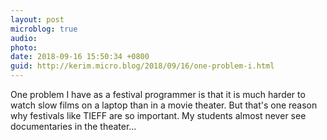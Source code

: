 ```yaml
---
layout: post
microblog: true
audio: 
photo: 
date: 2018-09-16 15:50:34 +0800
guid: http://kerim.micro.blog/2018/09/16/one-problem-i.html
---
```

One problem I have as a festival programmer is that it is much harder to watch slow films on a laptop than in a movie theater. But that's one reason why festivals like TIEFF are so important. My students almost never see documentaries in the theater…
